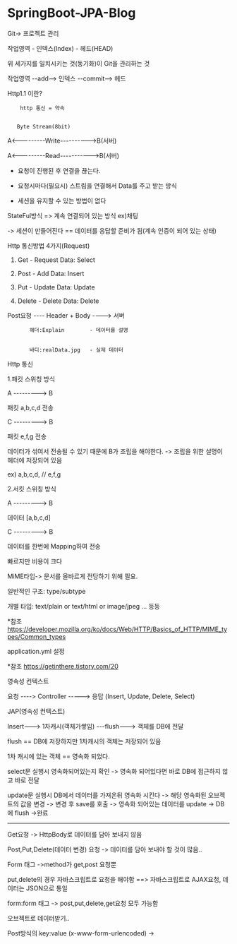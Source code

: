 # SpringBoot-JPA-Blog
Git-> 프로젝트 관리

작업영역 - 인덱스(Index) - 헤드(HEAD)


위 세가지를 일치시키는 것(동기화)이 Git을 관리하는 것


작업영역 --add--> 인덱스 --commit--> 헤드


Http1.1 이란?


        http 통신 = 약속
        
        
       Byte Stream(8bit)
       
       
A<---------Write---------->B(서버)


A<---------Read----------->B(서버)


- 요청이 진행된 후 연결을 끊는다.


- 요청시마다(필요시) 스트림을 연결해서 Data를 주고 받는 방식


- 세션을 유지할 수 있는 방법이 없다



StateFul방식 => 계속 연결되어 있는 방식 ex)채팅


-> 세션이 만들어진다 == 데이터를 응답할 준비가 됨(계속 인증이 되어 있는 상태)


Http 통신방법 4가지(Request)


1. Get      - Request Data: Select 


2. Post     - Add Data: Insert        


3. Put      - Update Data: Update


4. Delete   - Delete Data: Delete


Post요청 ---- Header + Body ----> 서버


           헤더:Explain        - 데이터를 설명
           
           
           바디:realData.jpg   - 실제 데이터
           
           
           
Http 통신


1.패킷 스위칭 방식


  A ---------> B
  
  
  패킷 a,b,c,d 전송
  
  
  C ---------> B
  
  
  패킷 e,f,g 전송
  
  
데이터가 섞여서 전송될 수 있기 때문에 B가 조립을 해야한다. -> 조립을 위한 설명이 헤더에 저장되어 있음 


ex) a,b,c,d, // e,f,g


2.서킷 스위칭 방식


  A ---------> B
  
  
  데이터 [a,b,c,d]
  
  
  C ---------> B
  
  
  데이터를 한번에 Mapping하여 전송 
  
  
  빠르지만 비용이 크다
  
  
  
MiME타입-> 문서를 올바르게 전당하기 위해 필요.


일반적인 구조: type/subtype 


개별 타입: text/plain or text/html or image/jpeg ... 등등 


*참조 https://developer.mozilla.org/ko/docs/Web/HTTP/Basics_of_HTTP/MIME_types/Common_types


application.yml 설정


*참조 https://getinthere.tistory.com/20


영속성 컨텍스트


요청 ----> Controller -----> 응답 (Insert, Update, Delete, Select)


JAP(영속성 컨텍스트)


Insert---> 1차캐시(객체가쌓임) ---flush---> 객체를 DB에 전달


flush == DB에 저장하지만 1차캐시의 객체는 저장되어 있음


1차 캐시에 있는 객체 == 영속화 되었다.


select문 실행시 영속화되어있는지 확인 -> 영속화 되어있다면 바로 DB에 접근하지 않고 바로 전달


update문 실행시 DB에서 데이터를 가져온뒤 영속화 시킨다 -> 해당 영속화된 오브젝트의 값을 변경 -> 변경 후 save를 호출 -> 영속화 되어있는 데이터를 update -> DB에 flush ->완료


---------------------------------


Get요청 -> HttpBody로 데이터를 담아 보내지 않음


Post,Put,Delete(데이터 변경) 요청  -> 데이터를 담아 보내야 할 것이 많음..


Form 태그 ->method가 get,post 요청뿐


put,delete의 경우 자바스크립트로 요청을 해야함 ==> 자바스크립트로 AJAX요청, 데이터는 JSON으로 통일


form:form 태그 -> post,put,delete,get요청 모두 가능함


오브젝트로 데이터받기..


Post방식의 key:value (x-www-form-urlencoded) ->




